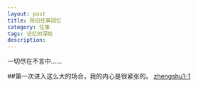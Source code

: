 ```yaml
---
layout: post
title: 陈旧往事回忆
category: 往事
tags: 记忆的深处
description: 
---
```


一切尽在不言中......

##第一次进入这么大的场合，我的内心是很紧张的。
[zhengshu1-1](folder/zhengshu1-1.png)

 

	

